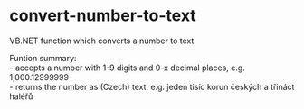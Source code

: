 # convert-number-to-text
VB.NET function which converts a number to text

Funtion summary:<br />
        - accepts a number with 1-9 digits and 0-x decimal places, e.g. 1,000.12999999<br />
        - returns the number as (Czech) text, e.g. jeden tisíc korun českých a třináct haléřů<br />
